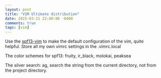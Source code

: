 ```yaml
---
layout: post
title: "VIM Ultimate distribution"
date: 2015-03-21 22:40:06 -0400
comments: true
tags: [vim]
---
```


Use the [spf13-vim](http://vim.spf13.com) to make the default configuration of the vim, quite helpful.
Store all my own vimrc settings in the .vimrc.local

The color schemes for spf13:
fruity, ir_black, molokai, peaksea

The silver search: ag, search the string from the current directory, not from the project directory.  


